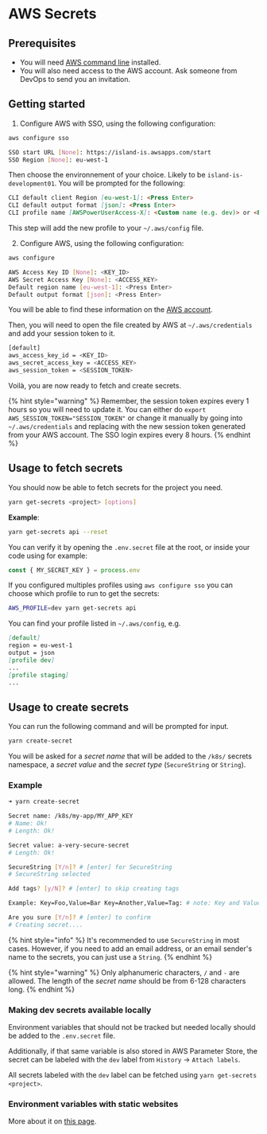 # AWS Secrets

## Prerequisites

- You will need [AWS command line](https://docs.aws.amazon.com/cli/latest/userguide/install-cliv2.html) installed.
- You will also need access to the AWS account. Ask someone from DevOps to send you an invitation.

## Getting started

1. Configure AWS with SSO, using the following configuration:

```bash
aws configure sso

SSO start URL [None]: https://island-is.awsapps.com/start
SSO Region [None]: eu-west-1
```

Then choose the environnement of your choice. Likely to be `island-is-development01`. You will be prompted for the following:

```md
CLI default client Region [eu-west-1]: <Press Enter>
CLI default output format [json]: <Press Enter>
CLI profile name [AWSPowerUserAccess-X]: <Custom name (e.g. dev)> or <Press Enter>
```

This step will add the new profile to your `~/.aws/config` file.

2. Configure AWS, using the following configuration:

```bash
aws configure

AWS Access Key ID [None]: <KEY_ID>
AWS Secret Access Key [None]: <ACCESS_KEY>
Default region name [eu-west-1]: <Press Enter>
Default output format [json]: <Press Enter>
```

You will be able to find these information on the [AWS account](https://island-is.awsapps.com/start).

Then, you will need to open the file created by AWS at `~/.aws/credentials` and add your session token to it.

```bash
[default]
aws_access_key_id = <KEY_ID>
aws_secret_access_key = <ACCESS_KEY>
aws_session_token = <SESSION_TOKEN>
```

Voilà, you are now ready to fetch and create secrets.

{% hint style="warning" %}
Remember, the session token expires every 1 hours so you will need to update it. You can either do `export AWS_SESSION_TOKEN="SESSION_TOKEN"` or change it manually by going into `~/.aws/credentials` and replacing with the new session token generated from your AWS account. The SSO login expires every 8 hours.
{% endhint %}

## Usage to fetch secrets

You should now be able to fetch secrets for the project you need.

```bash
yarn get-secrets <project> [options]
```

**Example**:

```bash
yarn get-secrets api --reset
```

You can verify it by opening the `.env.secret` file at the root, or inside your code using for example:

```typescript
const { MY_SECRET_KEY } = process.env
```

If you configured multiples profiles using `aws configure sso` you can choose which profile to run to get the secrets:

```bash
AWS_PROFILE=dev yarn get-secrets api
```

You can find your profile listed in `~/.aws/config`, e.g.

```md
[default]
region = eu-west-1
output = json
[profile dev]
...
[profile staging]
...
```

## Usage to create secrets

You can run the following command and will be prompted for input.

```bash
yarn create-secret
```

You will be asked for a _secret name_ that will be added to the `/k8s/` secrets namespace, a _secret value_ and the _secret type_ (`SecureString` or `String`).

### Example

```bash
➜ yarn create-secret

Secret name: /k8s/my-app/MY_APP_KEY
# Name: Ok!
# Length: Ok!

Secret value: a-very-secure-secret
# Length: Ok!

SecureString [Y/n]? # [enter] for SecureString
# SecureString selected

Add tags? [y/N]? # [enter] to skip creating tags

Example: Key=Foo,Value=Bar Key=Another,Value=Tag: # note: Key and Value are case sensitive! Create multiple tags by separating with whitespace.

Are you sure [Y/n]? # [enter] to confirm
# Creating secret....
```

{% hint style="info" %}
It's recommended to use `SecureString` in most cases. However, if you need to add an email address, or an email sender's name to the secrets, you can just use a `String`.
{% endhint %}

{% hint style="warning" %}
Only alphanumeric characters, `/` and `-` are allowed. The length of the _secret name_ should be from 6-128 characters long.
{% endhint %}

### Making dev secrets available locally

Environment variables that should not be tracked but needed locally should be added to the `.env.secret` file.

Additionally, if that same variable is also stored in AWS Parameter Store, the secret can be labeled with the `dev` label from `History` -> `Attach labels`.

All secrets labeled with the `dev` label can be fetched using `yarn get-secrets <project>`.

### Environment variables with static websites

More about it on [this page](../../README.md#environment-variables-with-static-websites).
